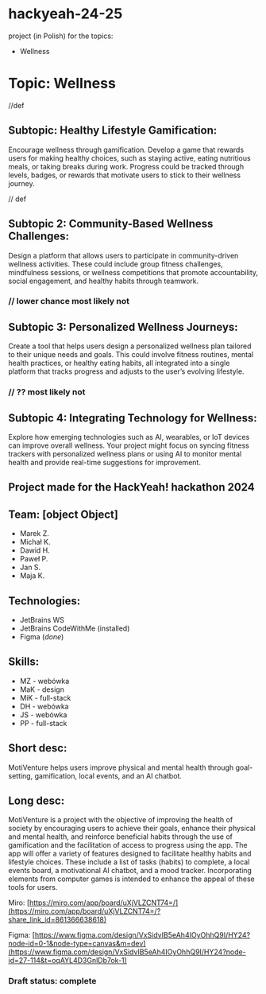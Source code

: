 # hackyeah-24-25
project (in Polish) for the topics:
- Wellness

# Topic: Wellness

//def

## Subtopic: Healthy Lifestyle Gamification:
Encourage wellness through gamification. Develop a game that rewards users for
making healthy choices, such as staying active, eating nutritious meals, or taking breaks
during work. Progress could be tracked through levels, badges, or rewards that motivate
users to stick to their wellness journey.

// def

## Subtopic 2: Community-Based Wellness Challenges:
Design a platform that allows users to participate in community-driven wellness activities.
These could include group fitness challenges, mindfulness sessions, or wellness
competitions that promote accountability, social engagement, and healthy habits through
teamwork.

### // lower chance most likely not

## Subtopic 3: Personalized Wellness Journeys:
Create a tool that helps users design a personalized wellness plan tailored to their
unique needs and goals. This could involve fitness routines, mental health practices, or
healthy eating habits, all integrated into a single platform that tracks progress and
adjusts to the user’s evolving lifestyle.

### // ?? most likely not

## Subtopic 4: Integrating Technology for Wellness:
Explore how emerging technologies such as AI, wearables, or IoT devices can improve
overall wellness. Your project might focus on syncing fitness trackers with personalized
wellness plans or using AI to monitor mental health and provide real-time suggestions for
improvement.

## Project made for the HackYeah! hackathon 2024

## Team: [object Object]
- Marek Z.
- Michał K.
- Dawid H.
- Paweł P.
- Jan S.
- Maja K.

## Technologies:
- JetBrains WS
- JetBrains CodeWithMe (installed)
- Figma (*done*)

## Skills:
- MZ - webówka
- MaK - design
- MiK - full-stack
- DH - webówka
- JS - webówka
- PP - full-stack

## Short desc:

MotiVenture helps users improve physical and mental health through goal-setting, gamification, local events, and an AI chatbot.

## Long desc:

MotiVenture is a project with the objective of improving the health of society by encouraging users to achieve their goals, enhance their physical and mental health, and reinforce beneficial habits through the use of gamification and the facilitation of access to progress using the app. The app will offer a variety of features designed to facilitate healthy habits and lifestyle choices. These include a list of tasks (habits) to complete, a local events board, a motivational AI chatbot, and a mood tracker. Incorporating elements from computer games is intended to enhance the appeal of these tools for users.


Miro: [https://miro.com/app/board/uXjVLZCNT74=/](https://miro.com/app/board/uXjVLZCNT74=/?share_link_id=861366638618)

Figma: [https://www.figma.com/design/VxSidvIB5eAh4IOyOhhQ9I/HY24?node-id=0-1&node-type=canvas&m=dev](https://www.figma.com/design/VxSidvIB5eAh4IOyOhhQ9I/HY24?node-id=27-114&t=oqAYL4D3GnlDb7ok-1)

### Draft status: complete
